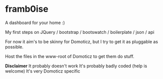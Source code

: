 framb0ise
=========

A dashboard for your home :)

My first steps on JQuery / bootstrap / bootswatch / boilerplate / json / api

For now it aim's to be skinny for Domoticz, but I try to get it as pluggable as possible.

Host the files in the www-root of Domoticz to get them do stuff.

**Disclaimer**
It probably doesn't work
It's probably badly coded (help is welcome)
It's very Domoticz specific
